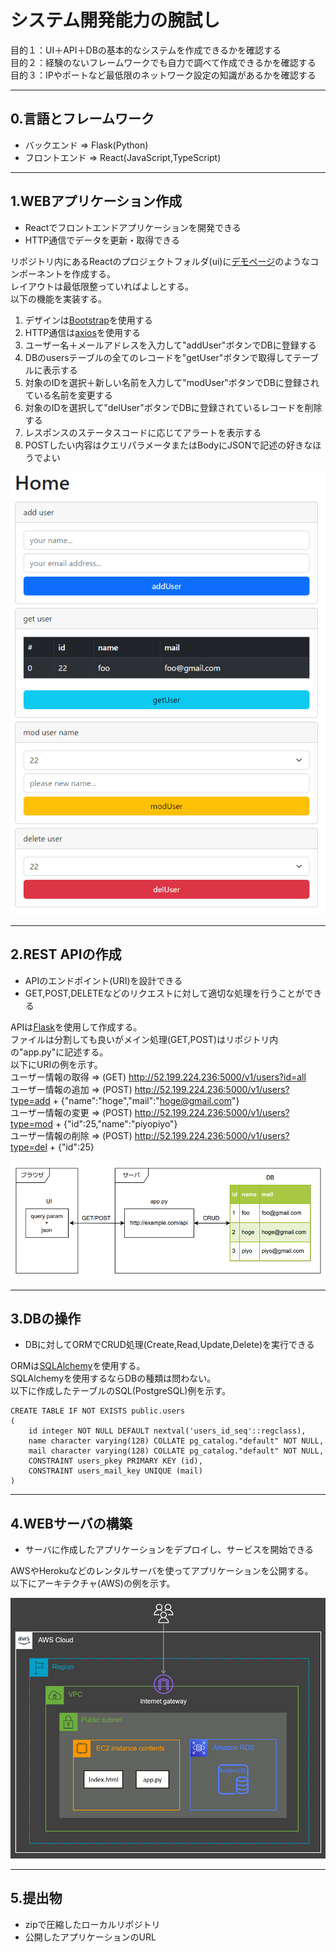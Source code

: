 # システム開発能力の腕試し

目的１：UI＋API＋DBの基本的なシステムを作成できるかを確認する<br>
目的２：経験のないフレームワークでも自力で調べて作成できるかを確認する<br>
目的３：IPやポートなど最低限のネットワーク設定の知識があるかを確認する<br>

---
## 0.言語とフレームワーク

- バックエンド => Flask(Python)
- フロントエンド => React(JavaScript,TypeScript)

---
## 1.WEBアプリケーション作成

- Reactでフロントエンドアプリケーションを開発できる
- HTTP通信でデータを更新・取得できる

リポジトリ内にあるReactのプロジェクトフォルダ(ui)に[デモページ](http://52.199.224.236:5001/)のようなコンポーネントを作成する。<br>
レイアウトは最低限整っていればよしとする。<br>
以下の機能を実装する。<br>
1. デザインは[Bootstrap](https://react-bootstrap.github.io/)を使用する
2. HTTP通信は[axios](https://www.npmjs.com/package/axios)を使用する
3. ユーザー名＋メールアドレスを入力して"addUser"ボタンでDBに登録する
4. DBのusersテーブルの全てのレコードを"getUser"ボタンで取得してテーブルに表示する
5. 対象のIDを選択＋新しい名前を入力して"modUser"ボタンでDBに登録されている名前を変更する
6. 対象のIDを選択して"delUser"ボタンでDBに登録されているレコードを削除する
7. レスポンスのステータスコードに応じてアラートを表示する
8. POSTしたい内容はクエリパラメータまたはBodyにJSONで記述の好きなほうでよい

![sample-01](image/sample-01.png "sample-01")

---
## 2.REST APIの作成

- APIのエンドポイント(URI)を設計できる
- GET,POST,DELETEなどのリクエストに対して適切な処理を行うことができる

APIは[Flask](https://flask.palletsprojects.com/en/2.2.x/)を使用して作成する。<br>
ファイルは分割しても良いがメイン処理(GET,POST)はリポジトリ内の"app.py"に記述する。<br>
以下にURIの例を示す。<br>
ユーザー情報の取得 => (GET) http://52.199.224.236:5000/v1/users?id=all<br>
ユーザー情報の追加 => (POST) http://52.199.224.236:5000/v1/users?type=add + {"name":"hoge","mail":"hoge@gmail.com"}<br>
ユーザー情報の変更 => (POST) http://52.199.224.236:5000/v1/users?type=mod + {"id":25,"name":"piyopiyo"}<br>
ユーザー情報の削除 => (POST) http://52.199.224.236:5000/v1/users?type=del + {"id":25}<br>

![sample-02](image/sample-02.png "sample-02")

---
## 3.DBの操作

- DBに対してORMでCRUD処理(Create,Read,Update,Delete)を実行できる

ORMは[SQLAlchemy](https://www.sqlalchemy.org/)を使用する。<br>
SQLAlchemyを使用するならDBの種類は問わない。<br>
以下に作成したテーブルのSQL(PostgreSQL)例を示す。<br>

```
CREATE TABLE IF NOT EXISTS public.users
(
    id integer NOT NULL DEFAULT nextval('users_id_seq'::regclass),
    name character varying(128) COLLATE pg_catalog."default" NOT NULL,
    mail character varying(128) COLLATE pg_catalog."default" NOT NULL,
    CONSTRAINT users_pkey PRIMARY KEY (id),
    CONSTRAINT users_mail_key UNIQUE (mail)
)
```

---
## 4.WEBサーバの構築

- サーバに作成したアプリケーションをデプロイし、サービスを開始できる

AWSやHerokuなどのレンタルサーバを使ってアプリケーションを公開する。<br>
以下にアーキテクチャ(AWS)の例を示す。<br>

![sample-03](image/sample-03.png "sample-03")

---
## 5.提出物
- zipで圧縮したローカルリポジトリ
- 公開したアプリケーションのURL